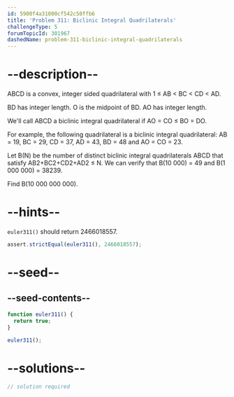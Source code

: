 ```yaml
---
id: 5900f4a31000cf542c50ffb6
title: 'Problem 311: Biclinic Integral Quadrilaterals'
challengeType: 5
forumTopicId: 301967
dashedName: problem-311-biclinic-integral-quadrilaterals
---
```


# --description--

ABCD is a convex, integer sided quadrilateral with 1 ≤ AB &lt; BC &lt; CD &lt; AD.

BD has integer length. O is the midpoint of BD. AO has integer length.

We'll call ABCD a biclinic integral quadrilateral if AO = CO ≤ BO = DO.

For example, the following quadrilateral is a biclinic integral quadrilateral: AB = 19, BC = 29, CD = 37, AD = 43, BD = 48 and AO = CO = 23.

Let B(N) be the number of distinct biclinic integral quadrilaterals ABCD that satisfy AB2+BC2+CD2+AD2 ≤ N. We can verify that B(10 000) = 49 and B(1 000 000) = 38239.

Find B(10 000 000 000).

# --hints--

`euler311()` should return 2466018557.

```js
assert.strictEqual(euler311(), 2466018557);
```

# --seed--

## --seed-contents--

```js
function euler311() {
  return true;
}

euler311();
```

# --solutions--

```js
// solution required
```
